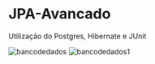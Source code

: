 # JPA-Avancado

Utilização do Postgres, Hibernate e JUnit

![bancodedados](https://github.com/alinecadinhoo/JPA-Avancado/assets/130421417/29103809-a7dd-472d-bd8a-ea8c2e0726b8)
![bancodedados1](https://github.com/alinecadinhoo/JPA-Avancado/assets/130421417/2e885249-bd8e-4169-bede-0bbaf2d94936)
